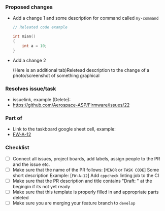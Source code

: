 
### Proposed changes
* Add a change 1 and some description for command called `my-command`

    ```cpp
    // Releated code example

    int mian()
    {
        int a = 10;
    }
    ```

* Add a change 2

    (Here is an additional tab)Reletead description to the change of a photo/screenshot of something graphical

### Resolves issue/task
* issuelink, example (Delete):
* https://github.com/Aerospace-ASP/Firmware/issues/22

### Part of
* Link to the taskboard google sheet cell, example:
* [FW-A-12](https://docs.google.com/spreadsheets/d/1D9iWHwoo7Pxa0VTRW-jic1c0xyV2Ns-iBp7wxDun_Xw/edit#gid=0&range=A14)

### Checklist
<!-- * [ ] Unit Tests (not applicable for now) -->
* [ ] Connect all issues, project boards, add labels, assign people to the PR and the issue etc.
* [ ] Make sure that the name of the PR follows: [`MINOR` or `TASK CODE`] Some short description
    Example: [`FW-A-12`] Add `cppcheck` linting job to the CI
* [ ] Make sure that the PR description and title contains "Draft: " at the begingin if its not yet ready
* [ ] Make sure that this template is properly filled in and appropriate parts deleted
* [ ] Make sure you are merging your feature branch to `develop`
